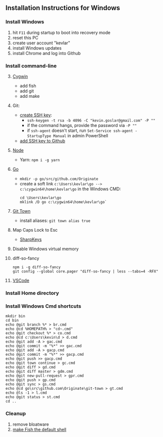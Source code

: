 ## Installation Instructions for Windows

### Install Windows

1. hit `F11` during startup to boot into recovery mode
1. reset this PC
1. create user account "kevlar"
1. install Windows updates
1. install Chrome and log into Github

### Install command-line

3. [Cygwin](https://www.cygwin.com)
    - add fish
    - add git
    - add make
1. Git:
    - [create SSH key](https://help.github.com/articles/generating-a-new-ssh-key-and-adding-it-to-the-ssh-agent): 
      - `ssh-keygen -t rsa -b 4096 -C "kevin.goslar@gmail.com" -P ""`
      - if the command hangs, provide the password via `-P ""`
      - if `ssh-agent` doesn't start, run `Set-Service ssh-agent -StartupType Manual` in admin PowerShell
    - [add SSH key to Github](https://help.github.com/articles/adding-a-new-ssh-key-to-your-github-account)
1. [Node](https://nodejs.org/en/download)
    - Yarn: `npm i -g yarn`
1. [Go](https://golang.org/dl)
    - `mkdir -p go/src/github.com/Originate`
    - create a soft link `c:\Users\kevlar\go --> c:\cygwin64\home\kevlar\go` in the Windows CMD:
        ```
        cd \Users\kevlar\go
        mklink /D go c:\cygwin64\home\kevlar\go`
        ```
1. [Git Town](https://github.com/Originate/git-town)
    - install aliases: `git town alias true`
1. Map Caps Lock to Esc
    - [SharpKeys](https://github.com/randyrants/sharpkeys)
1. Disable Windows virtual memory
1. diff-so-fancy

    ```
    npm i -g diff-so-fancy
    git config --global core.pager "diff-so-fancy | less --tabs=4 -RFX"
    ```
1. [VSCode](../vscode/README.md)


### Install Home directory



### Install Windows Cmd shortcuts

```
mkdir bin
cd bin
echo @git branch %* > br.cmd
echo @cd %HOMEPATH% > "cd~.cmd"
echo @git checkout %* > co.cmd
echo @cd c:\Users\kevin\d > d.cmd
echo @git add -A > gac.cmd
echo @git commit -m "%*" >> gac.cmd
echo @git add -A > gacp.cmd
echo @git commit -m "%*" >> gacp.cmd
echo @git push >> gacp.cmd
echo @git town continue > gc.cmd
echo @git diff > gd.cmd
echo @git diff master > gdm.cmd
echo @git new-pull-request > gpr.cmd
echo @git push > gp.cmd
echo @git sync > gs.cmd
echo @cd go\src\github.com\Originate\git-town > gt.cmd
echo @ls -1 > l.cmd
echo @git status > st.cmd
cd ..
```

### Cleanup

1. remove bloatware
1. [make Fish the default shell](https://www.kennethreitz.org/essays/fish-as-default-shell-on-windows-10)
